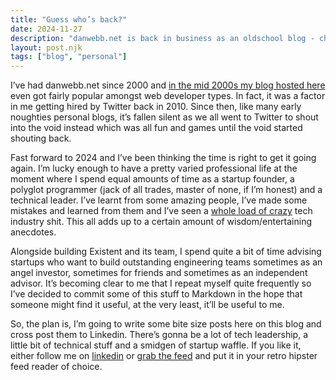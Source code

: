 ```yaml
---
title: "Guess who’s back?"
date: 2024-11-27
description: "danwebb.net is back in business as an oldschool blog - check out what's in store."
layout: post.njk
tags: ["blog", "personal"]
---
```

I’ve had danwebb.net since 2000 and [in the mid 2000s my blog hosted here](https://blog.danwebb.net) even got fairly popular amongst web developer types.  In fact, it was a factor in me getting hired by Twitter back in 2010.  Since then, like many early noughties personal blogs, it’s fallen silent as we all went to Twitter to shout into the void instead which was all fun and games until the void started shouting back.

Fast forward to 2024 and I’ve been thinking the time is right to get it going again.  I’m lucky enough to have a pretty varied professional life at the moment where I spend equal amounts of time as a startup founder, a polyglot programmer (jack of all trades, master of none, if I’m honest) and a technical leader.  I’ve learnt from some amazing people, I’ve made some mistakes and learned from them and I’ve seen a [whole load of crazy](https://x.com/siggy/status/236641738406625281?lang=en-GB) tech industry shit.  This all adds up to a certain amount of wisdom/entertaining anecdotes.

Alongside building Existent and its team, I spend quite a bit of time advising startups who want to build outstanding engineering teams sometimes as an angel investor, sometimes for friends and sometimes as an independent advisor.  It’s becoming clear to me that I repeat myself quite frequently so I’ve decided to commit some of this stuff to Markdown in the hope that someone might find it useful, at the very least, it’ll be useful to me.

So, the plan is, I’m going to write some bite size posts here on this blog and cross post them to Linkedin.  There’s gonna be a lot of tech leadership, a little bit of technical stuff and a smidgen of startup waffle.  If you like it, either follow me on [linkedin](https://www.linkedin.com/in/dan-webb-04b562/) or [grab the feed](/feed.xml) and put it in your retro hipster feed reader of choice.